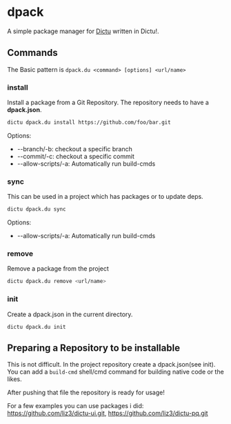 # dpack
A simple package manager for [Dictu](https://dictu-lang.com) written in Dictu!.

## Commands
The Basic pattern is `dpack.du <command> [options] <url/name>`
### install
Install a package from a Git Repository. The repository needs to have a **dpack.json**.
```sh
dictu dpack.du install https://github.com/foo/bar.git
```
Options:
* --branch/-b: checkout a specific branch
* --commit/-c: checkout a specific commit
* --allow-scripts/-a: Automatically run build-cmds
### sync
This can be used in a project which has packages or to update deps.
```sh
dictu dpack.du sync
```
Options:
* --allow-scripts/-a: Automatically run build-cmds
### remove
Remove a package from the project
```sh
dictu dpack.du remove <url/name>
```
### init
Create a dpack.json in the current directory.
```
dictu dpack.du init
```

## Preparing a Repository to be installable
This is not difficult. In the project repository create a dpack.json(see init).  
You can add a `build-cmd` shell/cmd command for building native code or the likes.

After pushing that file the repository is ready for usage!

For a few examples you can use packages i did: https://github.com/liz3/dictu-ui.git, https://github.com/liz3/dictu-pq.git
